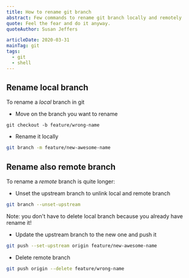 ```yaml
---
title: How to rename git branch
abstract: Few commands to rename git branch locally and remotely
quote: Feel the fear and do it anyway.
quoteAuthor: Susan Jeffers

articleDate: 2020-03-31
mainTag: git
tags:
  - git
  - shell
---
```


## Rename local branch

To rename a *local* branch in git

- Move on the branch you want to rename
```shell
git checkout -b feature/wrong-name
```

- Rename it locally
```bash
git branch -m feature/new-awesome-name
```

## Rename also remote branch

To rename a *remote* branch is quite longer:

- Unset the upstream branch to unlink local and remote branch
```bash
git branch --unset-upstream
```

Note: you don't have to delete local branch because you already have rename it!

- Update the upstream branch to the new one and push it
```bash
git push --set-upstream origin feature/new-awesome-name
```

- Delete remote branch
```bash
git push origin --delete feature/wrong-name
```

